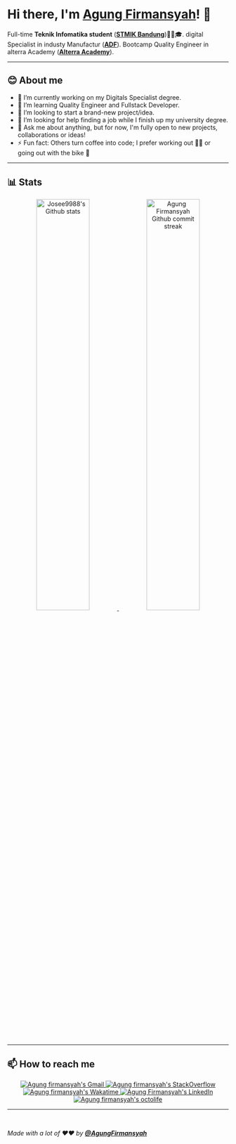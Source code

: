 <!-- markdownlint-disable MD033 MD042-->

# Hi there, I'm **[Agung Firmansyah]([https://jgracia.es](https://github.com/AgungFirmansyah09))**! 👋

Full-time **Teknik Infomatika student** (**[STMIK Bandung](https://www.stmik-bandung.ac.id/)**)🧑‍🎓🎓. digital Specialist in industy Manufactur (**[ADF](https://adisdimensionfootwear.id)**). Bootcamp Quality Engineer in alterra Academy (**[Alterra Academy](https://academy.alterra.id)**).

---

## **😊 About me**

- 🔭 I’m currently working on my Digitals Specialist degree.
- 🌱 I’m learning Quality Engineer and Fullstack Developer.
- 👯 I’m looking to start a brand-new project/idea.
- 🤔 I’m looking for help finding a job while I finish up my university degree.
- 💬 Ask me about anything, but for now, I'm fully open to new projects, collaborations or ideas!
- ⚡ Fun fact: Others turn coffee into code; I prefer working out 🏋🏽 or going out with the bike 🚴

---

## **📊 Stats**

<div align="center" style="text-align:center">
    <a href="#">
        <img width="49%" src="https://github-readme-stats.vercel.app/api?username=AgungFirmansyah09&show_icons=true&theme=monokai&count_private=true"
            alt="Josee9988's Github stats">
    </a>
    <a href="#">
        <img width="49%" src="https://github-readme-streak-stats.herokuapp.com/?user=AgungFirmansyah09&theme=monokai"
            alt="Agung Firmansyah Github commit streak">
    </a>
<!--     <a href="https://wakatime.com/@AgungFirmansyah09/">
        <img width="70%" src="https://github-readme-stats.vercel.app/api/wakatime?username=AgungFirmansyah09&hide_progress=false&layout=compact&custom_title=Wakatime%20last%20year%20Stats"
            alt="AgungFirmansyah09's wakatime last year stats">
    </a> -->
</div>

---

## **📫 How to reach me**

<div align="center" style="text-align:center">
    <a href="mailto:firmansya15agung09@gmail.com">
      <img src="https://img.shields.io/badge/-Gmail-EA4335?style=for-the-badge&logo=Gmail&logoColor=white"
       alt="Agung firmansyah's Gmail">
    </a>
    <a href="https://stackoverflow.com/users/13322350/agung-firmansyah">
        <img src="https://img.shields.io/badge/-SO-F58025?style=for-the-badge&logo=StackOverflow&logoColor=white"
            alt="Agung firmansyah's StackOverflow">
    </a>
    <a href="https://wakatime.com/@AgungFirmansyah09/">
        <img src="https://img.shields.io/badge/-WakaTime-c14430?style=for-the-badge&logo=Wakatime&logoColor=white@Josee9988&color=green"
            alt="Agung firmansyah's Wakatime">
    </a>
<!--     <a href="https://profile.codersrank.io/user/josee9988/">
        <img src="https://img.shields.io/badge/CodersRank-67A4AC?style=for-the-badge&logo=codersrank&logoColor=white"
            alt="Agung firmansyah's CodersRank">
    </a> -->
    <a href="https://www.linkedin.com/in/agungf09/">
        <img src="https://img.shields.io/badge/LinkedIn-0A66C2?style=for-the-badge&logo=linkedin&logoColor=white"
            alt="Agung Firmansyah's LinkedIn">
    </a>
    <a href="https://octolife.now.sh/AgungFirmansyah09">
        <img src="https://img.shields.io/badge/OctoLife-333?style=for-the-badge&logo=github&logoColor=white"
            alt="Agung firmansyah's octolife">
    </a>
 
<!--     <a href="https://dev.to/josee9988">
        <img src="https://img.shields.io/badge/Dev.to-0A0A0A?style=for-the-badge&logo=dev.to&logoColor=white"
            alt="Josee9988's dev.to">
    </a> -->
 
</div>

---

<br>

_Made with a lot of ❤️❤️ by **[@AgungFirmansyah](https://github.com/AgungFirmansyah09)**_

